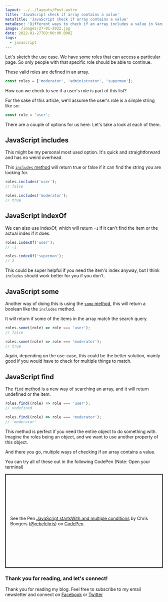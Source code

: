 ```yaml
---
layout: ../../layouts/Post.astro
title: 'JavaScript check if array contains a value'
metaTitle: 'JavaScript check if array contains a value'
metaDesc: 'Different ways to check if an array includes a value in Vanilla JavaScript'
image: /images/27-01-2022.jpg
date: 2022-01-27T03:00:00.000Z
tags:
  - javascript
---
```


Let's sketch the use case. We have some roles that can access a particular page.
So only people with that specific role should be able to continue.

These valid roles are defined in an array.

```js
const roles = ['moderator', 'administrator', 'superman'];
```

How can we check to see if a user's role is part of this list?

For the sake of this article, we'll assume the user's role is a simple string like so:

```js
const role = 'user';
```

There are a couple of options for us here. Let's take a look at each of them.

## JavaScript includes

This might be my personal most used option. It's quick and straightforward and has no weird overhead.

This [`includes` method](https://daily-dev-tips.com/posts/vanilla-javascript-string-includes/) will return true or false if it can find the string you are looking for.

```js
roles.includes('user');
// false

roles.includes('moderator');
// true
```

## JavaScript indexOf

We can also use indexOf, which will return `-1` if it can't find the item or the actual index if it does.

```js
roles.indexOf('user');
// -1

roles.indexOf('superman');
// 2
```

This could be super helpful if you need the item's index anyway, but I think `includes` should work better for you if you don't.

## JavaScript some

Another way of doing this is using the [`some` method](https://daily-dev-tips.com/posts/javascript-some-method/), this will return a boolean like the `includes` method.

It will return if some of the items in the array match the search query.

```js
roles.some((role) => role === 'user');
// false

roles.some((role) => role === 'moderator');
// true
```

Again, depending on the use-case, this could be the better solution, mainly good if you would have to check for multiple things to match.

## JavaScript find

The [`find` method](https://daily-dev-tips.com/posts/javascript-find-function/) is a new way of searching an array, and it will return undefined or the item.

```js
roles.find((role) => role === 'user');
// undefined

roles.find((role) => role === 'moderator');
// 'moderator'
```

This method is perfect if you need the entire object to do something with.
Imagine the roles being an object, and we want to use another property of this object.

And there you go, multiple ways of checking if an array contains a value.

You can try all of these out in the following CodePen (Note: Open your terminal)

<p class="codepen" data-height="300" data-default-tab="result" data-slug-hash="ExwJjgr" data-user="rebelchris" style="height: 300px; box-sizing: border-box; display: flex; align-items: center; justify-content: center; border: 2px solid; margin: 1em 0; padding: 1em;">
  <span>See the Pen <a href="https://codepen.io/rebelchris/pen/ExwJjgr">
  JavaScript startsWith and multiple conditions</a> by Chris Bongers (<a href="https://codepen.io/rebelchris">@rebelchris</a>)
  on <a href="https://codepen.io">CodePen</a>.</span>
</p>
<script async src="https://cpwebassets.codepen.io/assets/embed/ei.js"></script>

### Thank you for reading, and let's connect!

Thank you for reading my blog. Feel free to subscribe to my email newsletter and connect on [Facebook](https://www.facebook.com/DailyDevTipsBlog) or [Twitter](https://twitter.com/DailyDevTips1)
